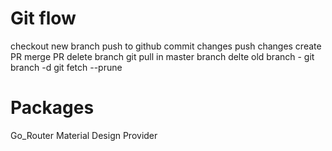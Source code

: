 # Git flow 
checkout new branch
push to github
commit changes
push changes
create PR
merge PR
delete branch
git pull in master branch
delte old branch - git branch -d <local-branch>
git fetch --prune

# Packages
Go_Router
Material Design
Provider